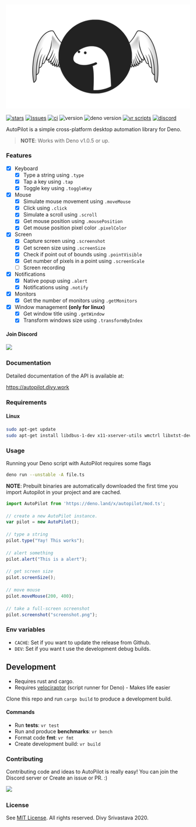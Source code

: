 <p align="center">

![](docs/logo.png)

</p>

[![stars](https://img.shields.io/github/stars/divy-work/autopilot-deno)](https://github.com/divy-work/autopilot-deno/stargazers)
[![issues](https://img.shields.io/github/issues/divy-work/autopilot-deno)](https://github.com/divy-work/autopilot-deno/issues)
[![ci](https://github.com/divy-work/autopilot-deno/workflows/ci/badge.svg)](https://github.com/divy-work/autopilot-deno/actions)
![version](https://img.shields.io/badge/version-0.1.4-success)
![deno version](https://img.shields.io/badge/deno-1.0.5-success)
[![vr scripts](https://badges.velociraptor.run/flat.svg)](https://velociraptor.run)
[![discord](https://discordapp.com/api/guilds/715564894904123424/widget.png)](https://discord.gg/uqywa4W)

AutoPilot is a simple cross-platform desktop automation library for Deno.

> __NOTE__: Works with Deno v1.0.5 or up.


### Features

- [x] Keyboard
  - [x] Type a string using `.type`
  - [x] Tap a key using `.tap`
  - [x] Toggle key using `.toggleKey`

- [x] Mouse
  - [x] Simulate mouse movement using `.moveMouse`
  - [x] Click using `.click`
  - [x] Simulate a scroll using `.scroll`
  - [x] Get mouse position using `.mousePosition`
  - [x] Get mouse position pixel color `.pixelColor`

- [x] Screen
  - [x] Capture screen using `.screenshot`
  - [x] Get screen size using `.screenSize`
  - [x] Check if point out of bounds using `.pointVisible`
  - [x] Get number of pixels in a point using `.screenScale`
  - [ ] Screen recording

- [x] Notifications
  - [x] Native popup using `.alert`
  - [x] Notifications using `.notify`

- [x] Monitors
   - [x] Get the number of monitors using `.getMonitors`

- [x] Window management __(only for linux)__
  - [x] Get window title using `.getWindow`
  - [x] Transform windows size using `.transformByIndex`

#### Join Discord

[![](https://discordapp.com/api/guilds/715564894904123424/widget.png?style=banner2)](https://discord.gg/uqywa4W)

### Documentation

Detailed documentation of the API is available at:

https://autopilot.divy.work

### Requirements

#### Linux
```sh
sudo apt-get update
sudo apt-get install libdbus-1-dev x11-xserver-utils wmctrl libxtst-dev cmake libc-dev libx11-dev libxcb1-dev
```

### Usage

Running your Deno script with AutoPilot requires some flags
```sh
deno run --unstable -A file.ts
```

**NOTE**: Prebuilt binaries are automatically downloaded the first time you import Autopilot in your project and are cached.

```typescript
import AutoPilot from 'https://deno.land/x/autopilot/mod.ts';

// create a new AutoPilot instance.
var pilot = new AutoPilot();

// type a string
pilot.type("Yay! This works");

// alert something
pilot.alert("This is a alert");

// get screen size
pilot.screenSize();

// move mouse
pilot.moveMouse(200, 400);

// take a full-screen screenshot
pilot.screenshot("screenshot.png");
```

### Env variables

* `CACHE`: Set if you want to update the release from Github.
* `DEV`: Set if you want t use the development debug builds.

## Development

* Requires rust and cargo.
* Requires [velociraptor](https://velociraptor.run) (script runner for Deno) - Makes life easier

Clone this repo and run `cargo build` to produce a development build.

#### Commands

* Run __tests__: `vr test`
* Run and produce __benchmarks__: `vr bench`
* Format code __fmt__: `vr fmt`
* Create development build: `vr build`

### Contributing
Contributing code and ideas to AutoPilot is really easy! You can join the Discord server or Create an issue or PR. :)

[![](https://discordapp.com/api/guilds/715564894904123424/widget.png)](https://discord.gg/uqywa4W)

### License

See [MIT License](LICENSE). All rights reserved. Divy Srivastava 2020.
